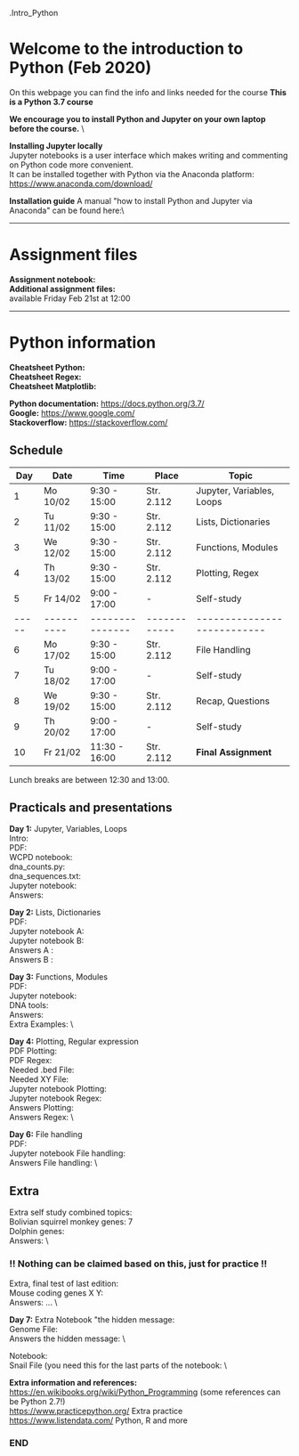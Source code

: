 .Intro_Python

# Welcome to the introduction to Python (Feb 2020)

On this webpage you can find the info and links needed for the course
**This is a Python 3.7 course**

**We encourage you to install Python and Jupyter on your own laptop before the course.** \

**Installing Jupyter locally**\
Jupyter notebooks is a user interface which makes writing and commenting on Python code more convenient.\
It can be installed together with Python via the Anaconda platform:\
https://www.anaconda.com/download/

**Installation guide**
A manual "how to install Python and Jupyter via Anaconda" can be found here:\


--------------------------------------------------------------------------------------
# Assignment files 

**Assignment notebook:**   \
**Additional assignment files:** \
available Friday Feb 21st at 12:00

--------------------------------------------------------------------------------------

# Python information

**Cheatsheet Python:**  \
**Cheatsheet Regex:**  \
**Cheatsheet Matplotlib:**  

**Python documentation:** https://docs.python.org/3.7/ \
**Google:** https://www.google.com/ \
**Stackoverflow:** https://stackoverflow.com/ 

## Schedule

| Day | Date     | Time          | Place      | Topic                     |
|-----|----------|---------------|------------|---------------------------|
| 1   | Mo 10/02 |  9:30 - 15:00 | Str. 2.112 | Jupyter, Variables, Loops |
| 2   | Tu 11/02 |  9:30 - 15:00 | Str. 2.112 | Lists, Dictionaries       |
| 3   | We 12/02 |  9:30 - 15:00 | Str. 2.112 | Functions, Modules        |
| 4   | Th 13/02 |  9:30 - 15:00 | Str. 2.112 | Plotting, Regex           |
| 5   | Fr 14/02 |  9:00 - 17:00 | -          | Self-study                |
|-----|----------|---------------|------------|---------------------------|
| 6   | Mo 17/02 |  9:30 - 15:00 | Str. 2.112 | File Handling             |
| 7   | Tu 18/02 |  9:00 - 17:00 | -          | Self-study                |
| 8   | We 19/02 |  9:30 - 15:00 | Str. 2.112 | Recap, Questions          |
| 9   | Th 20/02 |  9:00 - 17:00 | -          | Self-study                |
| 10  | Fr 21/02 | 11:30 - 16:00 | Str. 2.112 | **Final Assignment**      |

Lunch breaks are between 12:30 and 13:00.



## Practicals and presentations ###

**Day 1:** Jupyter, Variables, Loops\
Intro:  \
PDF:  \
WCPD notebook:  \
dna_counts.py:  \
dna_sequences.txt:  \
Jupyter notebook:  \
Answers:   

**Day 2:** Lists, Dictionaries \
PDF:  \
Jupyter notebook A:  \
Jupyter notebook B:  \
Answers A : \
Answers B : 

**Day 3:** Functions, Modules \
PDF:  \
Jupyter notebook:  \
DNA tools:  \
Answers:  \
Extra Examples:  \

**Day 4:** Plotting, Regular expression \
PDF Plotting:  \
PDF Regex:  \
Needed .bed File:  \
Needed XY File:  \
Jupyter notebook Plotting:  \
Jupyter notebook Regex: \
Answers Plotting:  \
Answers Regex:  \

**Day 6:** File handling \
PDF:  \
Jupyter notebook File handling:  \
Answers File handling:  \


## Extra ##
Extra self study combined topics:  \
Bolivian squirrel monkey genes: 7 \
Dolphin genes:  \
Answers:  \

### !! Nothing can be claimed based on this, just for practice !! ###
Extra, final test of last edition:  \
Mouse coding genes X Y:   \
Answers: ... \


**Day 7:** Extra
Notebook "the hidden message:  \
Genome File:  \
Answers the hidden message:  \

Notebook:  \
Snail File (you need this for the last parts of the notebook: \



**Extra information and references:** \
https://en.wikibooks.org/wiki/Python_Programming (some references can be Python 2.7!) \
https://www.practicepython.org/ Extra practice \
https://www.listendata.com/ Python, R and more


### END
